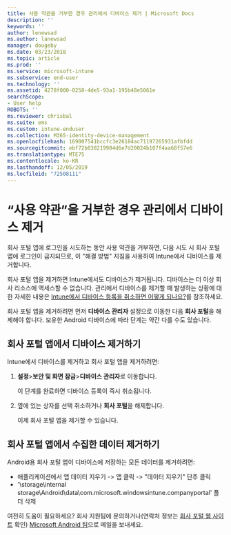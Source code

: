 ```yaml
---
title: 사용 약관을 거부한 경우 관리에서 디바이스 제거 | Microsoft Docs
description: ''
keywords: ''
author: lenewsad
ms.author: lanewsad
manager: dougeby
ms.date: 03/23/2018
ms.topic: article
ms.prod: ''
ms.service: microsoft-intune
ms.subservice: end-user
ms.technology: ''
ms.assetid: 4278f000-0258-4de5-93a1-195b48e5061e
searchScope:
- User help
ROBOTS: ''
ms.reviewer: chrisbal
ms.suite: ems
ms.custom: intune-enduser
ms.collection: M365-identity-device-management
ms.openlocfilehash: 169007541bccfc3e26184ac71197265931afbfdd
ms.sourcegitcommit: ebf72b038219904d6e7d20024b107f4aa68f57e6
ms.translationtype: MTE75
ms.contentlocale: ko-KR
ms.lasthandoff: 12/05/2019
ms.locfileid: "72508111"
---
```

# <a name="remove-your-device-from-management-if-you-declined-terms-of-use"></a>“사용 약관”을 거부한 경우 관리에서 디바이스 제거

회사 포털 앱에 로그인을 시도하는 동안 사용 약관을 거부하면, 다음 시도 시 회사 포털 앱에 로그인이 금지되므로, 이 "해결 방법" 지침을 사용하여 Intune에서 디바이스를 제거합니다.

회사 포털 앱을 제거하면 Intune에서도 디바이스가 제거됩니다. 디바이스는 더 이상 회사 리소스에 액세스할 수 없습니다. 관리에서 디바이스를 제거할 때 발생하는 상황에 대한 자세한 내용은 [Intune에서 디바이스 등록을 취소하면 어떻게 되나요?](what-happens-if-you-unenroll-your-device-from-intune-android.md)를 참조하세요.

회사 포털 앱을 제거하려면 먼저 **디바이스 관리자** 설정으로 이동한 다음 **회사 포털**을 해제해야 합니다. 보유한 Android 디바이스에 따라 단계는 약간 다를 수도 있습니다.

## <a name="removing-the-device-from-the-company-portal-app"></a>회사 포털 앱에서 디바이스 제거하기

Intune에서 디바이스를 제거하고 회사 포털 앱을 제거하려면:

1. **설정**&gt;**보안 및 화면 잠금**&gt;**디바이스 관리자**로 이동합니다.

    이 단계를 완료하면 디바이스 등록이 즉시 취소됩니다.

2. 옆에 있는 상자를 선택 취소하거나 **회사 포털**을 해제합니다.

    이제 회사 포털 앱을 제거할 수 있습니다.

## <a name="removing-data-collected-by-the-company-portal-app"></a>회사 포털 앱에서 수집한 데이터 제거하기

Android용 회사 포털 앱이 디바이스에 저장하는 모든 데이터를 제거하려면:

- 애플리케이션에서 앱 데이터 지우기 -&gt; 앱 클릭 -&gt; "데이터 지우기" 단추 클릭
- '\storage\internal storage\Android\data\com.microsoft.windowsintune.companyportal' 폴더 삭제


여전히 도움이 필요하세요? 회사 지원팀에 문의하거나(연락처 정보는 [회사 포털 웹 사이트](https://go.microsoft.com/fwlink/?linkid=2010980) 확인) <a href="mailto:wintunedroidfbk@microsoft.com?subject=I'm having unenrolling my Android device&body=Describe the issue you're experiencing here.">Microsoft Android 팀</a>으로 메일을 보내세요.
